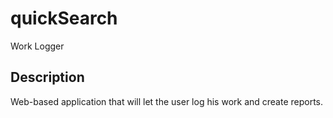 # quickSearch
Work Logger

## Description

Web-based application that will let the user log his work and create reports.